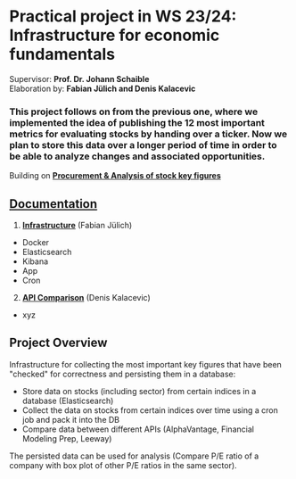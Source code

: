 # Practical project in WS 23/24: Infrastructure for economic fundamentals

Supervisor: __Prof. Dr. Johann Schaible__\
Elaboration by: __Fabian Jülich and Denis Kalacevic__

### This project follows on from the previous one, where we implemented the idea of ​​publishing the 12 most important metrics for evaluating stocks by handing over a ticker. Now we plan to store this data over a longer period of time in order to be able to analyze changes and associated opportunities.

Building on __[Procurement & Analysis of stock key figures](./archive/WI-Projekt_SS23_Juelich_Kalacevic/)__

## [Documentation](./documentation.md)
1. [__Infrastructure__](./documentation.md#) (Fabian Jülich)
- Docker
- Elasticsearch
- Kibana
- App
- Cron
2. [__API Comparison__](./documentation.md#) (Denis Kalacevic)
- xyz
## Project Overview
Infrastructure for collecting the most important key figures that have been "checked" for correctness and persisting them in a database:

- Store data on stocks (including sector) from certain indices in a database (Elasticsearch)
- Collect the data on stocks from certain indices over time using a cron job and pack it into the DB
- Compare data between different APIs (AlphaVantage, Financial Modeling Prep, Leeway)

The persisted data can be used for analysis (Compare P/E ratio of a company with box plot of other P/E ratios in the same sector).